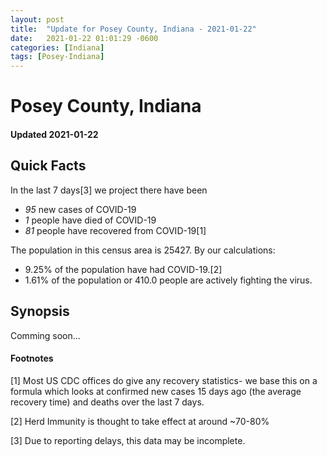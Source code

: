 ```yaml
---
layout: post
title:  "Update for Posey County, Indiana - 2021-01-22"
date:   2021-01-22 01:01:29 -0600
categories: [Indiana]
tags: [Posey-Indiana]
---
```


# Posey County, Indiana
#### Updated 2021-01-22

## Quick Facts

In the last 7 days[3] we project there have been
- *95* new cases of COVID-19
- *1* people have died of COVID-19
- *81* people have recovered from COVID-19[1]

The population in this census area is 25427. By our calculations:
- 9.25% of the population have had COVID-19.[2]
- 1.61% of the population or 410.0 people are actively fighting the virus.

## Synopsis

Comming soon...


#### Footnotes

[1] Most US CDC offices do give any recovery statistics- we base this on a formula which looks at confirmed new cases
15 days ago (the average recovery time) and deaths over the last 7 days.

[2] Herd Immunity is thought to take effect at around ~70-80%

[3] Due to reporting delays, this data may be incomplete.
 
    
